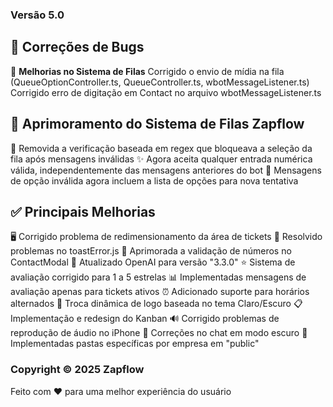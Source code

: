 ### Versão 5.0

## 🔧 Correções de Bugs

🔄 **Melhorias no Sistema de Filas**
Corrigido o envio de mídia na fila (QueueOptionController.ts, QueueController.ts, wbotMessageListener.ts)
Corrigido erro de digitação em Contact no arquivo wbotMessageListener.ts

## 🎯 Aprimoramento do Sistema de Filas Zapflow

🔄 Removida a verificação baseada em regex que bloqueava a seleção da fila após mensagens inválidas
✨ Agora aceita qualquer entrada numérica válida, independentemente das mensagens anteriores do bot
📝 Mensagens de opção inválida agora incluem a lista de opções para nova tentativa

## ✅ Principais Melhorias

🖥️ Corrigido problema de redimensionamento da área de tickets
🔔 Resolvido problemas no toastError.js
📱 Aprimorada a validação de números no ContactModal
🤖 Atualizado OpenAI para versão "3.3.0"
⭐ Sistema de avaliação corrigido para 1 a 5 estrelas
📊 Implementadas mensagens de avaliação apenas para tickets ativos
⏰ Adicionado suporte para horários alternados
🎨 Troca dinâmica de logo baseada no tema Claro/Escuro
📋 Implementação e redesign do Kanban
🔊 Corrigido problemas de reprodução de áudio no iPhone
🌙 Correções no chat em modo escuro
📁 Implementadas pastas específicas por empresa em "public"


### Copyright © 2025 Zapflow
Feito com ❤️ para uma melhor experiência do usuário
